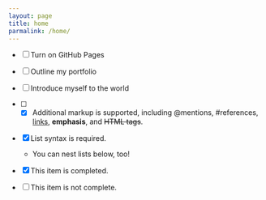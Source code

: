 ```yaml
--- 
layout: page 
title: home 
parmalink: /home/
--- 
```

- [ ] Turn on GitHub Pages

- [ ] Outline my portfolio

- [ ] Introduce myself to the world 
- [ ] - [x] Additional markup is supported, including @mentions, #references, [links](url), **emphasis**, and <del>HTML tags</del>.

- [x] List syntax is required.

  - You can nest lists below, too!

- [x] This item is completed.

- [ ] This item is not complete.
